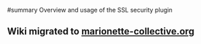 ﻿#summary Overview and usage of the SSL security plugin

## Wiki migrated to [marionette-collective.org](http://marionette-collective.org/reference/plugins/security_ssl.html) ##